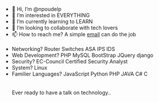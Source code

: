 - 👋 Hi, I’m @npoudelp 
- 👀 I’m interested in EVERYTHING
- 🌱 I’m currently learning to LEARN
- 💞️ I’m looking to collaborate with tech lovers
- 📫 How to reach me? A simple <a href="mailto:npoudelp@gmail.com">email</a> can do the job
<br><br>
- Networking? Router Switches ASA IPS IDS <br>
- Web Development? PHP MySQL BootStrap JQuery django <br>
- Security? EC-Council Certified Security Analyst <br>
- System? Linux <br>
- Familier Languages? JavaScript Python PHP JAVA C# C <br>
<br><br>
Ever ready to have a talk on technology..
